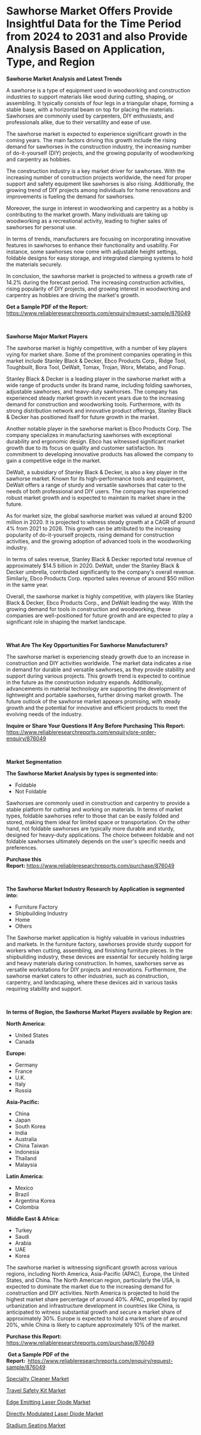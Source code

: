 <p><h1>Sawhorse Market Offers Provide Insightful Data for the Time Period from 2024 to 2031 and also Provide Analysis Based on Application, Type, and Region</h1></p><p><strong>Sawhorse Market Analysis and Latest Trends</strong></p>
<p><p>A sawhorse is a type of equipment used in woodworking and construction industries to support materials like wood during cutting, shaping, or assembling. It typically consists of four legs in a triangular shape, forming a stable base, with a horizontal beam on top for placing the materials. Sawhorses are commonly used by carpenters, DIY enthusiasts, and professionals alike, due to their versatility and ease of use.</p><p>The sawhorse market is expected to experience significant growth in the coming years. The main factors driving this growth include the rising demand for sawhorses in the construction industry, the increasing number of do-it-yourself (DIY) projects, and the growing popularity of woodworking and carpentry as hobbies.</p><p>The construction industry is a key market driver for sawhorses. With the increasing number of construction projects worldwide, the need for proper support and safety equipment like sawhorses is also rising. Additionally, the growing trend of DIY projects among individuals for home renovations and improvements is fueling the demand for sawhorses.</p><p>Moreover, the surge in interest in woodworking and carpentry as a hobby is contributing to the market growth. Many individuals are taking up woodworking as a recreational activity, leading to higher sales of sawhorses for personal use.</p><p>In terms of trends, manufacturers are focusing on incorporating innovative features in sawhorses to enhance their functionality and usability. For instance, some sawhorses now come with adjustable height settings, foldable designs for easy storage, and integrated clamping systems to hold the materials securely.</p><p>In conclusion, the sawhorse market is projected to witness a growth rate of 14.2% during the forecast period. The increasing construction activities, rising popularity of DIY projects, and growing interest in woodworking and carpentry as hobbies are driving the market's growth.</p></p>
<p><strong>Get a Sample PDF of the Report:&nbsp;</strong> <a href="https://www.reliableresearchreports.com/enquiry/request-sample/876049">https://www.reliableresearchreports.com/enquiry/request-sample/876049</a></p>
<p>&nbsp;</p>
<p><strong>Sawhorse Major Market Players</strong></p>
<p><p>The sawhorse market is highly competitive, with a number of key players vying for market share. Some of the prominent companies operating in this market include Stanley Black & Decker, Ebco Products Corp., Ridge Tool, Toughbuilt, Bora Tool, DeWalt, Tomax, Trojan, Worx, Metabo, and Forup.</p><p>Stanley Black & Decker is a leading player in the sawhorse market with a wide range of products under its brand name, including folding sawhorses, adjustable sawhorses, and heavy-duty sawhorses. The company has experienced steady market growth in recent years due to the increasing demand for construction and woodworking tools. Furthermore, with its strong distribution network and innovative product offerings, Stanley Black & Decker has positioned itself for future growth in the market.</p><p>Another notable player in the sawhorse market is Ebco Products Corp. The company specializes in manufacturing sawhorses with exceptional durability and ergonomic design. Ebco has witnessed significant market growth due to its focus on quality and customer satisfaction. Its commitment to developing innovative products has allowed the company to gain a competitive edge in the market.</p><p>DeWalt, a subsidiary of Stanley Black & Decker, is also a key player in the sawhorse market. Known for its high-performance tools and equipment, DeWalt offers a range of sturdy and versatile sawhorses that cater to the needs of both professional and DIY users. The company has experienced robust market growth and is expected to maintain its market share in the future.</p><p>As for market size, the global sawhorse market was valued at around $200 million in 2020. It is projected to witness steady growth at a CAGR of around 4% from 2021 to 2026. This growth can be attributed to the increasing popularity of do-it-yourself projects, rising demand for construction activities, and the growing adoption of advanced tools in the woodworking industry.</p><p>In terms of sales revenue, Stanley Black & Decker reported total revenue of approximately $14.5 billion in 2020. DeWalt, under the Stanley Black & Decker umbrella, contributed significantly to the company's overall revenue. Similarly, Ebco Products Corp. reported sales revenue of around $50 million in the same year.</p><p>Overall, the sawhorse market is highly competitive, with players like Stanley Black & Decker, Ebco Products Corp., and DeWalt leading the way. With the growing demand for tools in construction and woodworking, these companies are well-positioned for future growth and are expected to play a significant role in shaping the market landscape.</p></p>
<p>&nbsp;</p>
<p><strong>What Are The Key Opportunities For Sawhorse Manufacturers?</strong></p>
<p><p>The sawhorse market is experiencing steady growth due to an increase in construction and DIY activities worldwide. The market data indicates a rise in demand for durable and versatile sawhorses, as they provide stability and support during various projects. This growth trend is expected to continue in the future as the construction industry expands. Additionally, advancements in material technology are supporting the development of lightweight and portable sawhorses, further driving market growth. The future outlook of the sawhorse market appears promising, with steady growth and the potential for innovative and efficient products to meet the evolving needs of the industry.</p></p>
<p><strong>Inquire or Share Your Questions If Any Before Purchasing This Report:</strong> <a href="https://www.reliableresearchreports.com/enquiry/pre-order-enquiry/876049">https://www.reliableresearchreports.com/enquiry/pre-order-enquiry/876049</a></p>
<p>&nbsp;</p>
<p><strong>Market Segmentation</strong></p>
<p><strong>The Sawhorse Market Analysis by types is segmented into:</strong></p>
<p><ul><li>Foldable</li><li>Not Foldable</li></ul></p>
<p><p>Sawhorses are commonly used in construction and carpentry to provide a stable platform for cutting and working on materials. In terms of market types, foldable sawhorses refer to those that can be easily folded and stored, making them ideal for limited space or transportation. On the other hand, not foldable sawhorses are typically more durable and sturdy, designed for heavy-duty applications. The choice between foldable and not foldable sawhorses ultimately depends on the user's specific needs and preferences.</p></p>
<p><strong>Purchase this Report:&nbsp;</strong><a href="https://www.reliableresearchreports.com/purchase/876049">https://www.reliableresearchreports.com/purchase/876049</a></p>
<p>&nbsp;</p>
<p><strong>The Sawhorse Market Industry Research by Application is segmented into:</strong></p>
<p><ul><li>Furniture Factory</li><li>Shipbuilding Industry</li><li>Home</li><li>Others</li></ul></p>
<p><p>The Sawhorse market application is highly valuable in various industries and markets. In the furniture factory, sawhorses provide sturdy support for workers when cutting, assembling, and finishing furniture pieces. In the shipbuilding industry, these devices are essential for securely holding large and heavy materials during construction. In homes, sawhorses serve as versatile workstations for DIY projects and renovations. Furthermore, the sawhorse market caters to other industries, such as construction, carpentry, and landscaping, where these devices aid in various tasks requiring stability and support.</p></p>
<p>&nbsp;</p>
<p><strong>In terms of Region, the Sawhorse Market Players available by Region are:</strong></p>
<p>
    <p> <strong> North America: </strong>
        <ul>
            <li>United States</li>
            <li>Canada</li>
        </ul>
        </p> 
    <p> <strong> Europe: </strong>
        <ul>
            <li>Germany</li>
            <li>France</li>
            <li>U.K.</li>
            <li>Italy</li>
            <li>Russia</li>
        </ul>
        </p> 
    <p> <strong> Asia-Pacific: </strong>
        <ul>
            <li>China</li>
            <li>Japan</li>
            <li>South Korea</li>
            <li>India</li>
            <li>Australia</li>
            <li>China Taiwan</li>
            <li>Indonesia</li>
            <li>Thailand</li>
            <li>Malaysia</li>
        </ul>
        </p> 
    <p> <strong> Latin America: </strong>
        <ul>
            <li>Mexico</li>
            <li>Brazil</li>
            <li>Argentina Korea</li>
            <li>Colombia</li>
        </ul>
        </p> 
    <p> <strong> Middle East & Africa: </strong>
        <ul>
            <li>Turkey</li>
            <li>Saudi</li>
            <li>Arabia</li>
            <li>UAE</li>
            <li>Korea</li>
        </ul>
    </p>
    </p>
<p><p>The sawhorse market is witnessing significant growth across various regions, including North America, Asia-Pacific (APAC), Europe, the United States, and China. The North American region, particularly the USA, is expected to dominate the market due to the increasing demand for construction and DIY activities. North America is projected to hold the highest market share percentage of around 40%. APAC, propelled by rapid urbanization and infrastructure development in countries like China, is anticipated to witness substantial growth and secure a market share of approximately 30%. Europe is expected to hold a market share of around 20%, while China is likely to capture approximately 10% of the market.</p></p>
<p><strong>Purchase this Report: </strong><a href="https://www.reliableresearchreports.com/purchase/876049">https://www.reliableresearchreports.com/purchase/876049</a></p>
<p>&nbsp;<strong>Get a Sample PDF of the Report:&nbsp;&nbsp;</strong><a href="https://www.reliableresearchreports.com/enquiry/request-sample/876049">https://www.reliableresearchreports.com/enquiry/request-sample/876049</a></p>
<p><strong></strong></p>
<p><p><a href="https://medium.com/@jeromekling1967/specialty-cleaner-market-analysis-its-cagr-market-segmentation-and-global-industry-overview-b90b46153c0d">Specialty Cleaner Market</a></p><p><a href="https://medium.com/@jeromekling1967/travel-safety-kit-market-comprehensive-assessment-by-type-application-and-geography-485c51ac4c89">Travel Safety Kit Market</a></p><p><a href="https://medium.com/@katherineshort5445/edge-emitting-laser-diode-market-trends-and-market-analysis-forecasted-for-period-2024-2031-e0f131024a71">Edge Emitting Laser Diode Market</a></p><p><a href="https://medium.com/@katherineshort5445/directly-modulated-laser-diode-market-size-and-market-trends-complete-industry-overview-2024-to-62257b58b657">Directly Modulated Laser Diode Market</a></p><p><a href="https://medium.com/@alicehanson1974/stadium-seating-market-size-and-market-trends-complete-industry-overview-2024-to-2031-99700e3e3c83">Stadium Seating Market</a></p></p>